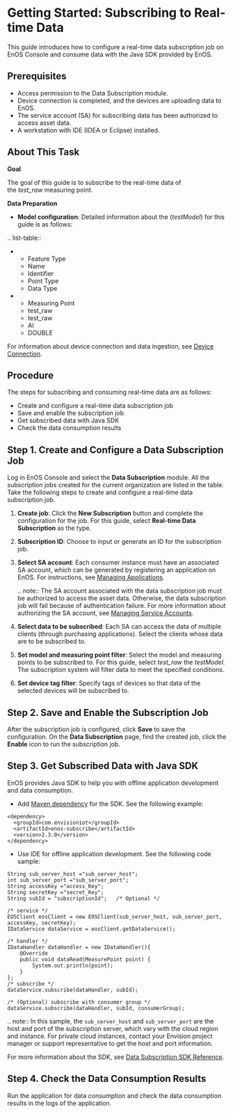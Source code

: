# Getting Started: Subscribing to Real-time Data

This guide introduces how to configure a real-time data subscription job on EnOS Console and consume data with the Java SDK provided by EnOS.

## Prerequisites

- Access permission to the Data Subscription module.
- Device connection is completed, and the devices are uploading data to EnOS.
- The service account (SA) for subscribing data has been authorized to access asset data.
- A workstation with IDE (IDEA or Eclipse) installed.

## About This Task

**Goal**

The goal of this guide is to subscribe to the real-time data of the *test_raw* measuring point.

**Data Preparation**

- **Model configuration**: Detailed information about the (*testModel*) for this guide is as follows:

.. list-table::

   * - Feature Type
     - Name
     - Identifier
     - Point Type
     - Data Type
   * - Measuring Point
     - test_raw
     - test_raw
     - AI
     - DOUBLE

For information about device connection and data ingestion, see [Device Connection](/docs/device-connection/en/latest/quickstart/gettingstarted_device_connection.html).

## Procedure

The steps for subscribing and consuming real-time data are as follows:

- Create and configure a real-time data subscription job
- Save and enable the subscription job
- Get subscribed data with Java SDK
- Check the data consumption results

## Step 1. Create and Configure a Data Subscription Job

Log in EnOS Console and select the **Data Subscription** module. All the subscription jobs created for the current organization are listed in the table. Take the following steps to create and configure a real-time data subscription job.

1. **Create job**: Click the **New Subscription** button and complete the configuration for the job. For this guide, select **Real-time Data Subscription** as the type.

2. **Subscription ID**: Choose to input or generate an ID for the subscription job.

3. **Select SA account**: Each consumer instance must have an associated SA account, which can be generated by registering an application on EnOS. For instructions, see [Managing Applications](/docs/app-development/en/latest/managing_apps.html).

   .. note:: The SA account associated with the data subscription job must be authorized to access the asset data. Otherwise, the data subscription job will fail because of authentication failure. For more information about authorizing the SA account, see [Managing Service Accounts](/docs/iam/en/latest/howto/service_account/managing_service_account.html).

4. **Select data to be subscribed**: Each SA can access the data of multiple clients (through purchasing applications). Select the clients whose data are to be subscribed to.

5. **Set model and measuring point filter**: Select the model and measuring points to be subscribed to. For this guide, select *test_raw* the *testModel*. The subscription system will filter data to meet the specified conditions.

6. **Set device tag filter**: Specify tags of devices so that data of the selected devices will be subscribed to.

## Step 2. Save and Enable the Subscription Job

After the subscription job is configured, click **Save** to save the configuration. On the **Data Subscription** page, find the created job, click the **Enable** icon to run the subscription job.

## Step 3. Get Subscribed Data with Java SDK

EnOS provides Java SDK to help you with offline application development and data consumption.
- Add [Maven dependency](https://mvnrepository.com/artifact/com.envisioniot/enos-subscribe) for the SDK. See the following example:

```
<dependency>
  <groupId>com.envisioniot</groupId>
  <artifactId>enos-subscribe</artifactId>
  <version>2.3.0</version>
</dependency>
```

- Use IDE for offline application development. See the following code sample:


```
String sub_server_host ="sub_server_host";
int sub_server_port ="sub_server_port";
String accessKey ="access_Key";
String secretKey ="secret_Key";
String subId = "subscriptionId";   /* Optional */

/* service */
EOSClient eosClient = new EOSClient(sub_server_host, sub_server_port, accessKey, secretKey);
IDataService dataService = eosClient.getDataService();

/* handler */
IDataHandler dataHandler = new IDataHandler(){
    @Override
    public void dataRead(MeasurePoint point) {
        System.out.println(point);
    }
};
/* subscribe */
dataService.subscribe(dataHandler, subId);

/* (Optional) subscribe with consumer group */
dataService.subscribe(dataHandler, subId, consumerGroup);
```

.. note:: In this sample, the `sub_server_host` and `sub_server_port` are the host and port of the subscription server, which vary with the cloud region and instance. For private cloud instances, contact your Envision project manager or support representative to get the host and port information.

For more information about the SDK, see [Data Subscription SDK Reference](../reference/data_subscription_sdk).

## Step 4. Check the Data Consumption Results

Run the application for data consumption and check the data consumption results in the logs of the application.
